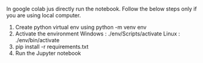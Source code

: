 In google colab jus directly run the notebook.
Follow the below steps only if you are using local computer.

1. Create python virtual env using 
    python -m venv env
2. Activate the environment
    Windows : ./env/Scripts/activate
    Linux   : ./env/bin/activate
3. pip install -r requirements.txt
4. Run the Jupyter notebook